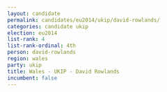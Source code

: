 ```yaml
---
layout: candidate
permalink: candidates/eu2014/ukip/david-rowlands/
categories: candidate ukip
election: eu2014
list-rank: 4
list-rank-ordinal: 4th
person: david-rowlands
region: wales
party: ukip
title: Wales - UKIP - David Rowlands
incumbent: false
---
```


